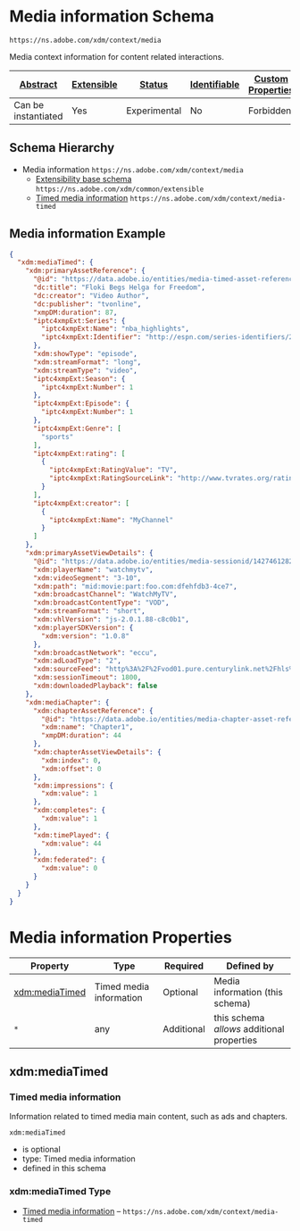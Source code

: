 
# Media information Schema

```
https://ns.adobe.com/xdm/context/media
```

Media context information for content related interactions.

| [Abstract](../../abstract.md) | [Extensible](../../extensions.md) | [Status](../../status.md) | [Identifiable](../../id.md) | [Custom Properties](../../extensions.md) | [Additional Properties](../../extensions.md) | Defined In |
|-------------------------------|-----------------------------------|---------------------------|-----------------------------|------------------------------------------|----------------------------------------------|------------|
| Can be instantiated | Yes | Experimental | No | Forbidden | Permitted | [context/media.schema.json](context/media.schema.json) |
## Schema Hierarchy

* Media information `https://ns.adobe.com/xdm/context/media`
  * [Extensibility base schema](../common/extensible.schema.md) `https://ns.adobe.com/xdm/common/extensible`
  * [Timed media information](media-timed.schema.md) `https://ns.adobe.com/xdm/context/media-timed`


## Media information Example
```json
{
  "xdm:mediaTimed": {
    "xdm:primaryAssetReference": {
      "@id": "https://data.adobe.io/entities/media-timed-asset-reference/15234430",
      "dc:title": "Floki Begs Helga for Freedom",
      "dc:creator": "Video Author",
      "dc:publisher": "tvonline",
      "xmpDM:duration": 87,
      "iptc4xmpExt:Series": {
        "iptc4xmpExt:Name": "nba_highlights",
        "iptc4xmpExt:Identifier": "http://espn.com/series-identifiers/2613953"
      },
      "xdm:showType": "episode",
      "xdm:streamFormat": "long",
      "xdm:streamType": "video",
      "iptc4xmpExt:Season": {
        "iptc4xmpExt:Number": 1
      },
      "iptc4xmpExt:Episode": {
        "iptc4xmpExt:Number": 1
      },
      "iptc4xmpExt:Genre": [
        "sports"
      ],
      "iptc4xmpExt:rating": [
        {
          "iptc4xmpExt:RatingValue": "TV",
          "iptc4xmpExt:RatingSourceLink": "http://www.tvrates.org/ratings.htm"
        }
      ],
      "iptc4xmpExt:creator": [
        {
          "iptc4xmpExt:Name": "MyChannel"
        }
      ]
    },
    "xdm:primaryAssetViewDetails": {
      "@id": "https://data.adobe.io/entities/media-sessionid/1427461282884250114230",
      "xdm:playerName": "watchmytv",
      "xdm:videoSegment": "3-10",
      "xdm:path": "mid:movie:part:foo.com:dfehfdb3-4ce7",
      "xdm:broadcastChannel": "WatchMyTV",
      "xdm:broadcastContentType": "VOD",
      "xdm:streamFormat": "short",
      "xdm:vhlVersion": "js-2.0.1.88-c8c0b1",
      "xdm:playerSDKVersion": {
        "xdm:version": "1.0.8"
      },
      "xdm:broadcastNetwork": "eccu",
      "xdm:adLoadType": "2",
      "xdm:sourceFeed": "http%3A%2F%2Fvod01.pure.centurylink.net%2Fhls%2Fvu%2F9080890106690980_38_3_M_HD.m3u8",
      "xdm:sessionTimeout": 1800,
      "xdm:downloadedPlayback": false
    },
    "xdm:mediaChapter": {
      "xdm:chapterAssetReference": {
        "@id": "https://data.adobe.io/entities/media-chapter-asset-reference/2144511",
        "xdm:name": "Chapter1",
        "xmpDM:duration": 44
      },
      "xdm:chapterAssetViewDetails": {
        "xdm:index": 0,
        "xdm:offset": 0
      },
      "xdm:impressions": {
        "xdm:value": 1
      },
      "xdm:completes": {
        "xdm:value": 1
      },
      "xdm:timePlayed": {
        "xdm:value": 44
      },
      "xdm:federated": {
        "xdm:value": 0
      }
    }
  }
}
```

# Media information Properties

| Property | Type | Required | Defined by |
|----------|------|----------|------------|
| [xdm:mediaTimed](#xdmmediatimed) | Timed media information | Optional | Media information (this schema) |
| `*` | any | Additional | this schema *allows* additional properties |

## xdm:mediaTimed
### Timed media information

Information related to timed media main content, such as ads and chapters.

`xdm:mediaTimed`
* is optional
* type: Timed media information
* defined in this schema

### xdm:mediaTimed Type


* [Timed media information](media-timed.schema.md) – `https://ns.adobe.com/xdm/context/media-timed`




